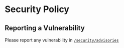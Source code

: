# Security Policy

## Reporting a Vulnerability

Please report any vulnerability in [`/security/advisories`](https://github.com/EFREI-2026-MasterProject-1/Main/security/advisories)
